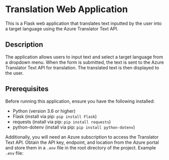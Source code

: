 # Translation Web Application

This is a Flask web application that translates text inputted by the user into a target language using the Azure Translator Text API.

## Description

The application allows users to input text and select a target language from a dropdown menu. When the form is submitted, the text is sent to the Azure Translator Text API for translation. The translated text is then displayed to the user.

## Prerequisites

Before running this application, ensure you have the following installed:
- Python (version 3.6 or higher)
- Flask (install via pip: `pip install Flask`)
- requests (install via pip: `pip install requests`)
- python-dotenv (install via pip: `pip install python-dotenv`)

Additionally, you will need an Azure subscription to access the Translator Text API. Obtain the API key, endpoint, and location from the Azure portal and store them in a `.env` file in the root directory of the project. Example `.env` file:

